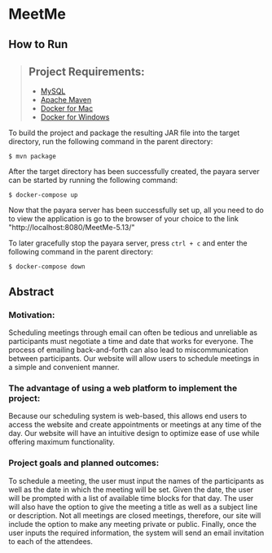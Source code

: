 # MeetMe

## How to Run
> ## Project Requirements:
> - [MySQL](https://www.mysql.com/downloads/)
> - [Apache Maven](https://maven.apache.org/download.cgi)
> - [Docker for Mac](https://docs.docker.com/docker-for-mac/install/)
> - [Docker for Windows](https://docs.docker.com/docker-for-windows/install/)

To build the project and package the resulting JAR file into the target directory, run the following command in the parent directory:
```console
$ mvn package
```

After the target directory has been successfully created, the payara server can be started by running the following command:
```console
$ docker-compose up
```

Now that the payara server has been successfully set up, all you need to do to view the application is go to the browser of your choice to the link "http://localhost:8080/MeetMe-5.13/"

To later gracefully stop the payara server, press `ctrl + c` and enter the following command in the parent directory:
```console
$ docker-compose down
```

## Abstract
### Motivation:
Scheduling meetings through email can often be tedious and unreliable as participants must negotiate a time and date that works for everyone. The process of emailing back-and-forth can also lead to miscommunication between participants. Our website will allow users to schedule meetings in a simple and convenient manner.

### The advantage of using a web platform to implement the project:
Because our scheduling system is web-based, this allows end users to access the website and create appointments or meetings at any time of the day. Our website will have an intuitive design to optimize ease of use while offering maximum functionality.

### Project goals and planned outcomes:
To schedule a meeting, the user must input the names of the participants as well as the date in which the meeting will be set. Given the date, the user will be prompted with a list of available time blocks for that day. The user will also have the option to give the meeting a title as well as a subject line or description. Not all meetings are closed meetings, therefore, our site will include the option to make any meeting private or public. Finally, once the user inputs the required information, the system will send an email invitation to each of the attendees.
